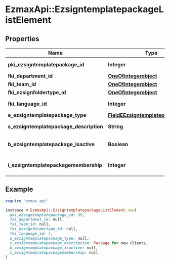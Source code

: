 # EzmaxApi::EzsigntemplatepackageListElement

## Properties

| Name | Type | Description | Notes |
| ---- | ---- | ----------- | ----- |
| **pki_ezsigntemplatepackage_id** | **Integer** | The unique ID of the Ezsigntemplatepackage |  |
| **fki_department_id** | [**OneOfintegerobject**](OneOfintegerobject.md) |  |  |
| **fki_team_id** | [**OneOfintegerobject**](OneOfintegerobject.md) |  |  |
| **fki_ezsignfoldertype_id** | [**OneOfintegerobject**](OneOfintegerobject.md) |  |  |
| **fki_language_id** | **Integer** | The unique ID of the Language.  Valid values:  |Value|Description| |-|-| |1|French| |2|English| |  |
| **e_ezsigntemplatepackage_type** | [**FieldEEzsigntemplatepackageType**](FieldEEzsigntemplatepackageType.md) |  |  |
| **s_ezsigntemplatepackage_description** | **String** | The description of the Ezsigntemplatepackage |  |
| **b_ezsigntemplatepackage_isactive** | **Boolean** | Whether the Ezsigntemplatepackage is active or not |  |
| **i_ezsigntemplatepackagemembership** | **Integer** | The total number of Ezsigntemplatepackagemembership in the Ezsigntemplatepackage |  |

## Example

```ruby
require 'ezmax_api'

instance = EzmaxApi::EzsigntemplatepackageListElement.new(
  pki_ezsigntemplatepackage_id: 99,
  fki_department_id: null,
  fki_team_id: null,
  fki_ezsignfoldertype_id: null,
  fki_language_id: 2,
  e_ezsigntemplatepackage_type: null,
  s_ezsigntemplatepackage_description: Package for new clients,
  b_ezsigntemplatepackage_isactive: null,
  i_ezsigntemplatepackagemembership: null
)
```

